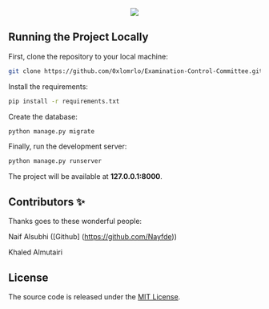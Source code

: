 <p align="center">
<img src="https://lomrlo.me/up/ecc-a.jpg">
</p>


## Running the Project Locally

First, clone the repository to your local machine:

```bash
git clone https://github.com/0xlomrlo/Examination-Control-Committee.git
```

Install the requirements:

```bash
pip install -r requirements.txt
```

Create the database:

```bash
python manage.py migrate
```

Finally, run the development server:

```bash
python manage.py runserver
```

The project will be available at **127.0.0.1:8000**.


## Contributors ✨

Thanks goes to these wonderful people:

Naif Alsubhi ([Github] (https://github.com/Nayfde))

Khaled Almutairi



## License

The source code is released under the [MIT License](https://github.com/0xlomrlo/Examination-Control-Committee/blob/master/LICENSE).
